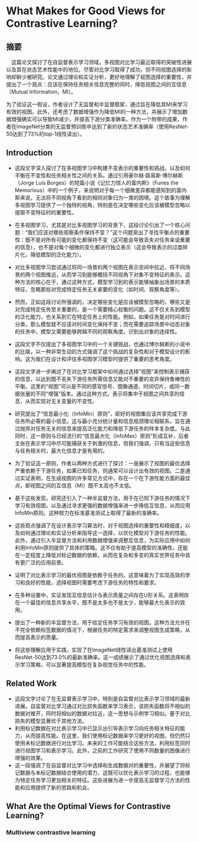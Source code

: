 # What Makes for Good Views for Contrastive Learning?


## 摘要
&emsp;这篇论文探讨了在自监督表示学习领域，多视图对比学习最近取得的突破性进展以及其在状态艺术性能中的地位。尽管对比学习取得了成功，但不同视图选择的影响却鲜少被研究。论文通过理论和实证分析，更好地理解了视图选择的重要性，并提出了一个观点：应该在保持任务相关信息完整的同时，降低视图之间的互信息（Mutual Information，MI）。

为了验证这一假设，作者设计了无监督和半监督框架，通过旨在降低其MI来学习有效的视图。此外，还考虑了数据增强作为降低MI的一种方法，并展示了增加数据增强确实可以导致MI减少，并提高下游分类准确率。作为一个附带的成果，作者在ImageNet分类的无监督预训练中达到了新的状态艺术准确率（使用ResNet-50达到了73%的top-1线性读出）。



## Introduction

* 这段文字深入探讨了在多视图学习中构建不变表示的重要性和挑战，以及如何平衡在不变性和任务相关性之间的关系。通过引用豪尔赫·路易斯·博尔赫斯（Jorge Luis Borges）的短篇小说《记忆力惊人的富内斯》（Funes the Memorious）中的一个例子，来说明对于每一个细微差异都能感知到的富内斯来说，无法将不同视角下看到的相同对象归为一类的困境。这个故事为理解多视图学习提供了一个独特的视角，特别是在决定哪些变化应该被模型忽略以提取不变特征时的重要性。

* 在多视图学习，尤其是对比多视图学习的背景下，这段讨论引出了一个核心问题：“我们应该对哪些观察条件保持不变？”这个问题突出了寻找平衡点的重要性：既不是对所有可能的变化都保持不变（这可能会导致丢失对任务来说重要的信息），也不是对每个细微的变化都进行独立表示（这会导致表示的过度碎片化，降低模型的泛化能力）。

* 对比多视图学习尝试通过将同一场景的两个视图在表示空间中拉近，将不同场景的两个视图推远，从而学习到能够概括不同视角下对象不变特征的表示。这种方法的核心在于，通过这种方式，模型学习到的表示能够抽象出场景的本质特征，忽略那些对完成特定任务无关紧要的变化（如时间、观察角度等）。

* 然而，正如这段讨论所强调的，决定哪些变化是应该被模型忽略的，哪些又是对完成特定任务至关重要的，是一个需要精心权衡的问题。这不仅关系到模型的泛化能力，也关系到它在特定任务上的性能。例如，如果任务是对时间进行分类，那么模型就不应该对时间变化保持不变；而在需要追踪场景中动态对象的任务中，模型又需要能够跨越不同的观察角度，识别出对象的连续性。

* 这段文字不仅提出了多视图学习中的一个关键挑战，也通过博尔赫斯的小说中的比喻，以一种非常生动的方式强调了这个挑战的复杂性和对于模型设计的影响。这为我们在设计和评估多视图学习模型时提供了重要的思考角度。


* 这段文字进一步阐述了在对比学习框架中如何通过选择“视图”来控制表示捕获的信息，以达到既不丢失下游任务所需信息又能对不重要的变异保持鲁棒性的平衡。这里的“视图”可以是不同的感官信号、图像通道、时间切片，或同一数据张量的不同“增强”版本。通过这种方式，表示将集中于视图之间共享的信息，从而实现对无关变量的不变性。

* 研究提出了“信息最小化（InfoMin）原则”，即好的视图集应该共享完成下游任务所必需的最小信息。这与最小充分统计量和信息瓶颈理论相联系，旨在通过抛弃对任务无关的信息来提高泛化能力和降低下游任务的样本复杂度。与此同时，这一原则与已经流行的“信息最大化（InfoMax）原则”形成互补，后者主张在表示学习中尽可能捕获关于刺激的信息，但我们强调，只有当这些信息与任务相关时，最大化信息才是有用的。

* 为了验证这一原则，作者以两种方式进行了探讨：一是展示了视图的最优选择严重依赖于下游任务，如果已知任务，则通常可以设计出有效的视图。二是通过实证表明，在生成视图的许多常见方式中，存在一个在下游性能方面的最佳点，即视图之间的互信息（MI）既不太高也不太低。

* 基于这些发现，研究还引入了一种半监督方法，用于在已知下游任务的情况下学习有效视图，以及通过寻求更强的数据增强来进一步降低互信息，从而应用InfoMin原则。这种努力在标准基准测试上取得了最新的准确率。

* 这些观点强调了在设计表示学习算法时，对于视图选择的重要性和精细度，以及如何通过理论和实证分析来指导这一选择，以优化模型对下游任务的性能。此外，通过引入半监督方法和利用数据增强来调整互信息，为实际应用中如何利用InfoMin原则提供了具体的策略。这不仅有助于提高模型的准确性，还能在一定程度上降低对标记数据的依赖，从而在复杂和多变的真实世界任务中具有更广泛的应用前景。




* 证明了对比表示学习的最优视图是依赖于任务的。这意味着为了实现高效的学习和良好的性能，选择视图时需要考虑下游任务的特性和要求。
* 在多种设置中，实证发现互信息估计与表示质量之间存在U形关系。这表明存在一个最佳的信息共享水平，既不是太多也不是太少，能够最大化表示的效用。
* 提出了一种新的半监督方法，用于给定任务学习有效的视图。这种方法允许在不完全依赖标签数据的情况下，根据任务的特定需求来调整视图生成策略，从而提高表示的质量。
* 将这些理解应用于实践，实现了在ImageNet线性读出基准测试上使用ResNet-50达到73.0%的最新准确率。这一成绩展示了通过优化视图选择和表示学习策略，可以显著提高模型在复杂视觉任务中的性能。

## Related Work


* 这段文字讨论了在无监督表示学习中，特别是自监督对比表示学习领域的最新进展。自监督对比学习通过对比损失函数来学习表示，该损失函数将不相似的数据对推开，同时将相似的数据对拉近，这一思想与示例学习相似。基于对比损失的模型显著优于其他方法。
* 利用标记数据在对比表示学习中已显示出引导表示学习向任务相关特征的能力，从而提高性能。在这里，我们使用标记数据来学习更好的视图，但仍然只使用未标记数据进行对比学习。未来的工作可能结合这些方法，利用标签同时进行视图学习和表示学习。此外，之前的工作研究了使用不同数量的图像进行增强的效果。
* 这一段强调了在自监督对比学习中选择和生成数据对的重要性，并展望了将标记数据与未标记数据结合使用的潜力，这既可以优化表示学习的过程，也能够为特定任务学习更加相关的特征。这些进展为进一步提高无监督学习方法的性能和应用提供了新的思路和机会。



## What Are the Optimal Views for Contrastive Learning?


### Multiview contrastive learning




